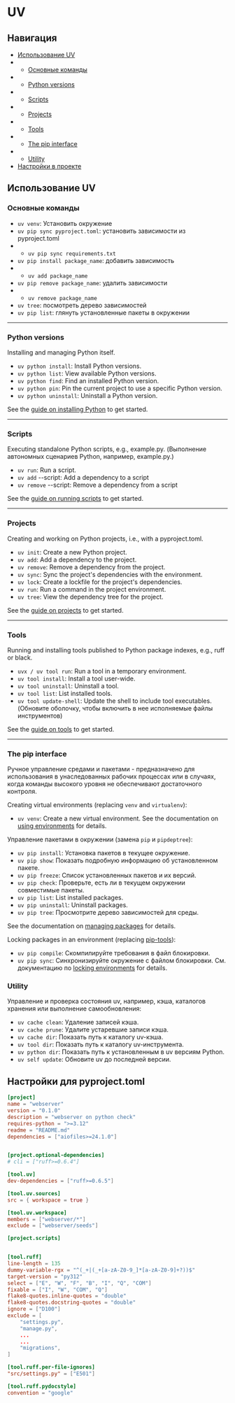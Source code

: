 # UV

## Навигация

- [Использование UV](#использование-uv)
- - [Основные команды](#основные-команды)
- - [Python versions](#python-versions)
- - [Scripts](#scripts)
- - [Projects](#projects)
- - [Tools](#tools)
- - [The pip interface](#the-pip-interface)
- - [Utility](#utility)
- [Настройки в проекте](#настройки-для-pyprojecttoml)

## Использование UV

### Основные команды

- `uv venv`: Установить окружение
- `uv pip sync pyproject.toml`: установить зависимости из pyproject.toml
- - `uv pip sync requirements.txt`
- `uv pip install package_name`: добавить зависимость
- - `uv add package_name`
- `uv pip remove package_name`: удалить зависимости
- - `uv remove package_name`
- `uv tree`: посмотреть дерево зависимостей
- `uv pip list`: глянуть установленные пакеты в окружении

***

### Python versions

Installing and managing Python itself.

- `uv python install`: Install Python versions.
- `uv python list`: View available Python versions.
- `uv python find`: Find an installed Python version.
- `uv python pin`: Pin the current project to use a specific Python version.
- `uv python uninstall`: Uninstall a Python version.

See the [guide on installing Python](https://docs.astral.sh/uv/guides/install-python/) to get started.

***

### Scripts

Executing standalone Python scripts, e.g., example.py. (Выполнение автономных сценариев Python, например, example.py.)

- `uv run`: Run a script.
- `uv add` --script: Add a dependency to a script
- `uv remove` --script: Remove a dependency from a script

See the [guide on running scripts](https://docs.astral.sh/uv/guides/scripts/) to get started.

***

### Projects

Creating and working on Python projects, i.e., with a pyproject.toml.

- `uv init`: Create a new Python project.
- `uv add`: Add a dependency to the project.
- `uv remove`: Remove a dependency from the project.
- `uv sync`: Sync the project's dependencies with the environment.
- `uv lock`: Create a lockfile for the project's dependencies.
- `uv run`: Run a command in the project environment.
- `uv tree`: View the dependency tree for the project.

See the [guide on projects](https://docs.astral.sh/uv/guides/projects/) to get started.

***

### Tools

Running and installing tools published to Python package indexes, e.g., ruff or black.

- `uvx / uv tool run`: Run a tool in a temporary environment.
- `uv tool install`: Install a tool user-wide.
- `uv tool uninstall`: Uninstall a tool.
- `uv tool list`: List installed tools.
- `uv tool update-shell`: Update the shell to include tool executables. (Обновите оболочку, чтобы включить в нее исполняемые файлы инструментов)

See the [guide on tools](https://docs.astral.sh/uv/guides/tools/) to get started.

***

### The pip interface

Ручное управление средами и пакетами - предназначено для использования в унаследованных рабочих процессах или в случаях, когда команды высокого уровня не обеспечивают достаточного контроля.

Creating virtual environments (replacing `venv` and `virtualenv`):

- `uv venv`: Create a new virtual environment.
See the documentation on [using environments](https://docs.astral.sh/uv/pip/environments/) for details.

Управление пакетами в окружении (замена `pip` и `pipdeptree`):

- `uv pip install`: Установка пакетов в текущее окружение.
- `uv pip show`: Показать подробную информацию об установленном пакете.
- `uv pip freeze`: Список установленных пакетов и их версий.
- `uv pip check`: Проверьте, есть ли в текущем окружении совместимые пакеты.
- `uv pip list`: List installed packages.
- `uv pip uninstall`: Uninstall packages.
- `uv pip tree`: Просмотрите дерево зависимостей для среды.

See the documentation on [managing packages](https://docs.astral.sh/uv/pip/packages/) for details.

Locking packages in an environment (replacing [pip-tools](https://github.com/jazzband/pip-tools)):

- `uv pip compile`: Скомпилируйте требования в файл блокировки.
- `uv pip sync`: Синхронизируйте окружение с файлом блокировки.
См. документацию по [locking environments](https://docs.astral.sh/uv/pip/compile/) for details.

### Utility

Управление и проверка состояния uv, например, кэша, каталогов хранения или выполнение самообновления:

- `uv cache clean`: Удаление записей кэша.
- `uv cache prune`: Удалите устаревшие записи кэша.
- `uv cache dir`: Показать путь к каталогу uv-кэша.
- `uv tool dir`: Показать путь к каталогу uv-инструмента.
- `uv python dir`: Показать путь к установленным в uv версиям Python.
- `uv self update`: Обновите uv до последней версии.

## Настройки для pyproject.toml

```toml
[project]
name = "webserver"
version = "0.1.0"
description = "webserver on python check"
requires-python = ">=3.12"
readme = "README.md"
dependencies = ["aiofiles>=24.1.0"]


[project.optional-dependencies]
# cli = ["ruff>=0.6.4"]

[tool.uv]
dev-dependencies = ["ruff>=0.6.5"]

[tool.uv.sources]
src = { workspace = true }

[tool.uv.workspace]
members = ["webserver/*"]
exclude = ["webserver/seeds"]

[project.scripts]


[tool.ruff]
line-length = 135
dummy-variable-rgx = "^(_+|(_+[a-zA-Z0-9_]*[a-zA-Z0-9]+?))$"
target-version = "py312"
select = ["E", "W", "F", "B", "I", "Q", "COM"]
fixable = ["I", "W", "COM", "Q"]
flake8-quotes.inline-quotes = "double"
flake8-quotes.docstring-quotes = "double"
ignore = ["D100"]
exclude = [
    "settings.py",
    "manage.py",
    ...
    ...
    "migrations",
]

[tool.ruff.per-file-ignores]
"src/settings.py" = ["E501"]

[tool.ruff.pydocstyle]
convention = "google"
```
